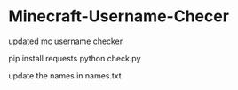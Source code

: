 # Minecraft-Username-Checer
updated mc username checker

pip install requests
python check.py

update the names in names.txt
